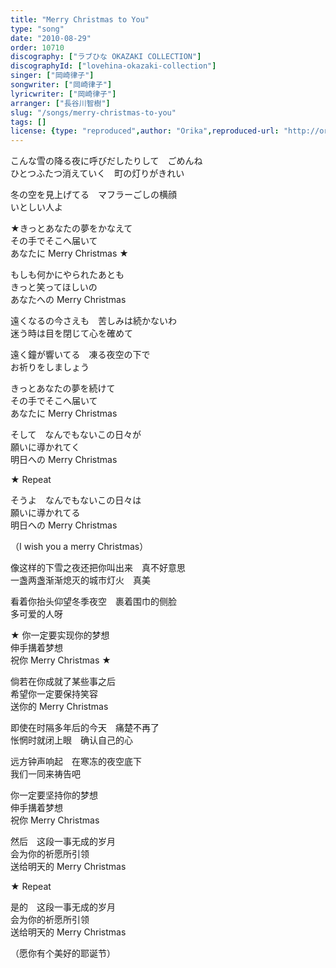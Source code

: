 ```yaml
---
title: "Merry Christmas to You"
type: "song"
date: "2010-08-29"
order: 10710
discography: ["ラブひな OKAZAKI COLLECTION"]
discographyId: ["lovehina-okazaki-collection"]
singer: ["岡崎律子"]
songwriter: ["岡崎律子"]
lyricwriter: ["岡崎律子"]
arranger: ["長谷川智樹"]
slug: "/songs/merry-christmas-to-you"
tags: []
license: {type: "reproduced",author: "Orika",reproduced-url: "http://orikamushi.myweb.hinet.net/",reproduced-website: "織歌蟲網站"}
---
```


こんな雪の降る夜に呼びだしたりして　ごめんね   
ひとつふたつ消えていく　町の灯りがきれい   
  
冬の空を見上げてる　マフラーごしの横顔   
いとしい人よ   
  
★きっとあなたの夢をかなえて   
その手でそこへ届いて   
あなたに Merry Christmas ★   
  
もしも何かにやられたあとも   
きっと笑ってほしいの   
あなたへの Merry Christmas   
  
遠くなるの今さえも　苦しみは続かないわ   
迷う時は目を閉じて心を確めて   
  
遠く鐘が響いてる　凍る夜空の下で   
お祈りをしましょう   
  
きっとあなたの夢を続けて   
その手でそこへ届いて   
あなたに Merry Christmas   
  
そして　なんでもないこの日々が   
願いに導かれてく   
明日への Merry Christmas   
  
★ Repeat   
  
そうよ　なんでもないこの日々は   
願いに導かれてる   
明日への Merry Christmas   
  
（I wish you a merry Christmas）  
  
  <!-- 翻译 -->

像这样的下雪之夜还把你叫出来　真不好意思   
一盏两盏渐渐熄灭的城市灯火　真美   
  
看着你抬头仰望冬季夜空　裹着围巾的侧脸   
多可爱的人呀   
  
★ 你一定要实现你的梦想   
伸手搆着梦想   
祝你 Merry Christmas ★   
  
倘若在你成就了某些事之后   
希望你一定要保持笑容   
送你的 Merry Christmas   
  
即使在时隔多年后的今天　痛楚不再了   
怅惘时就闭上眼　确认自己的心   
  
远方钟声响起　在寒冻的夜空底下   
我们一同来祷告吧   
  
你一定要坚持你的梦想   
伸手搆着梦想   
祝你 Merry Christmas   
  
然后　这段一事无成的岁月   
会为你的祈愿所引领   
送给明天的 Merry Christmas   
  
★ Repeat   
  
是的　这段一事无成的岁月   
会为你的祈愿所引领   
送给明天的 Merry Christmas   
  
（愿你有个美好的耶诞节）
